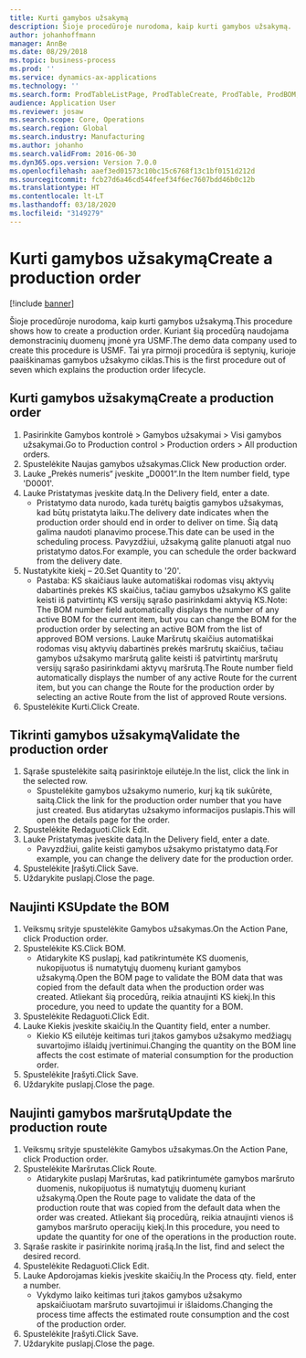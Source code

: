 ```yaml
---
title: Kurti gamybos užsakymą
description: Šioje procedūroje nurodoma, kaip kurti gamybos užsakymą.
author: johanhoffmann
manager: AnnBe
ms.date: 08/29/2018
ms.topic: business-process
ms.prod: ''
ms.service: dynamics-ax-applications
ms.technology: ''
ms.search.form: ProdTableListPage, ProdTableCreate, ProdTable, ProdBOM, ProdRoute
audience: Application User
ms.reviewer: josaw
ms.search.scope: Core, Operations
ms.search.region: Global
ms.search.industry: Manufacturing
ms.author: johanho
ms.search.validFrom: 2016-06-30
ms.dyn365.ops.version: Version 7.0.0
ms.openlocfilehash: aaef3ed01573c10bc15c6768f13c1bf0151d212d
ms.sourcegitcommit: fcb27d6a46cd544feef34f6ec7607bdd46b0c12b
ms.translationtype: HT
ms.contentlocale: lt-LT
ms.lasthandoff: 03/18/2020
ms.locfileid: "3149279"
---
```

# <a name="create-a-production-order"></a><span data-ttu-id="c2124-103">Kurti gamybos užsakymą</span><span class="sxs-lookup"><span data-stu-id="c2124-103">Create a production order</span></span>

[!include [banner](../../includes/banner.md)]

<span data-ttu-id="c2124-104">Šioje procedūroje nurodoma, kaip kurti gamybos užsakymą.</span><span class="sxs-lookup"><span data-stu-id="c2124-104">This procedure shows how to create a production order.</span></span> <span data-ttu-id="c2124-105">Kuriant šią procedūrą naudojama demonstracinių duomenų įmonė yra USMF.</span><span class="sxs-lookup"><span data-stu-id="c2124-105">The demo data company used to create this procedure is USMF.</span></span> <span data-ttu-id="c2124-106">Tai yra pirmoji procedūra iš septynių, kurioje paaiškinamas gamybos užsakymo ciklas.</span><span class="sxs-lookup"><span data-stu-id="c2124-106">This is the first procedure out of seven which explains the production order lifecycle.</span></span>


## <a name="create-a-production-order"></a><span data-ttu-id="c2124-107">Kurti gamybos užsakymą</span><span class="sxs-lookup"><span data-stu-id="c2124-107">Create a production order</span></span>
1. <span data-ttu-id="c2124-108">Pasirinkite Gamybos kontrolė > Gamybos užsakymai > Visi gamybos užsakymai.</span><span class="sxs-lookup"><span data-stu-id="c2124-108">Go to Production control > Production orders > All production orders.</span></span>
2. <span data-ttu-id="c2124-109">Spustelėkite Naujas gamybos užsakymas.</span><span class="sxs-lookup"><span data-stu-id="c2124-109">Click New production order.</span></span>
3. <span data-ttu-id="c2124-110">Lauke „Prekės numeris“ įveskite „D0001“.</span><span class="sxs-lookup"><span data-stu-id="c2124-110">In the Item number field, type 'D0001'.</span></span>
4. <span data-ttu-id="c2124-111">Lauke Pristatymas įveskite datą.</span><span class="sxs-lookup"><span data-stu-id="c2124-111">In the Delivery field, enter a date.</span></span>
    * <span data-ttu-id="c2124-112">Pristatymo data nurodo, kada turėtų baigtis gamybos užsakymas, kad būtų pristatyta laiku.</span><span class="sxs-lookup"><span data-stu-id="c2124-112">The delivery date indicates when the production order should end in order to deliver on time.</span></span> <span data-ttu-id="c2124-113">Šią datą galima naudoti planavimo procese.</span><span class="sxs-lookup"><span data-stu-id="c2124-113">This date can be used in the scheduling process.</span></span> <span data-ttu-id="c2124-114">Pavyzdžiui, užsakymą galite planuoti atgal nuo pristatymo datos.</span><span class="sxs-lookup"><span data-stu-id="c2124-114">For example, you can schedule the order backward from the delivery date.</span></span>  
5. <span data-ttu-id="c2124-115">Nustatykite kiekį – 20.</span><span class="sxs-lookup"><span data-stu-id="c2124-115">Set Quantity to '20'.</span></span>
    * <span data-ttu-id="c2124-116">Pastaba: KS skaičiaus lauke automatiškai rodomas visų aktyvių dabartinės prekės KS skaičius, tačiau gamybos užsakymo KS galite keisti iš patvirtintų KS versijų sąrašo pasirinkdami aktyvią KS.</span><span class="sxs-lookup"><span data-stu-id="c2124-116">Note: The BOM number field automatically displays the number of any active BOM for the current item, but you can change the BOM for the production order by selecting an active BOM from the list of approved BOM versions.</span></span>    <span data-ttu-id="c2124-117">Lauke Maršrutų skaičius automatiškai rodomas visų aktyvių dabartinės prekės maršrutų skaičius, tačiau gamybos užsakymo maršrutą galite keisti iš patvirtintų maršrutų versijų sąrašo pasirinkdami aktyvų maršrutą.</span><span class="sxs-lookup"><span data-stu-id="c2124-117">The Route number field automatically displays the number of any active Route for the current item, but you can change the Route for the production order by selecting an active Route from the list of approved Route versions.</span></span>  
6. <span data-ttu-id="c2124-118">Spustelėkite Kurti.</span><span class="sxs-lookup"><span data-stu-id="c2124-118">Click Create.</span></span>

## <a name="validate-the-production-order"></a><span data-ttu-id="c2124-119">Tikrinti gamybos užsakymą</span><span class="sxs-lookup"><span data-stu-id="c2124-119">Validate the production order</span></span>
1. <span data-ttu-id="c2124-120">Sąraše spustelėkite saitą pasirinktoje eilutėje.</span><span class="sxs-lookup"><span data-stu-id="c2124-120">In the list, click the link in the selected row.</span></span>
    * <span data-ttu-id="c2124-121">Spustelėkite gamybos užsakymo numerio, kurį ką tik sukūrėte, saitą.</span><span class="sxs-lookup"><span data-stu-id="c2124-121">Click the link for the production order number that you have just created.</span></span> <span data-ttu-id="c2124-122">Bus atidarytas užsakymo informacijos puslapis.</span><span class="sxs-lookup"><span data-stu-id="c2124-122">This will open the details page for the order.</span></span>  
2. <span data-ttu-id="c2124-123">Spustelėkite Redaguoti.</span><span class="sxs-lookup"><span data-stu-id="c2124-123">Click Edit.</span></span>
3. <span data-ttu-id="c2124-124">Lauke Pristatymas įveskite datą.</span><span class="sxs-lookup"><span data-stu-id="c2124-124">In the Delivery field, enter a date.</span></span>
    * <span data-ttu-id="c2124-125">Pavyzdžiui, galite keisti gamybos užsakymo pristatymo datą.</span><span class="sxs-lookup"><span data-stu-id="c2124-125">For example, you can change the delivery date for the production order.</span></span>  
4. <span data-ttu-id="c2124-126">Spustelėkite Įrašyti.</span><span class="sxs-lookup"><span data-stu-id="c2124-126">Click Save.</span></span>
5. <span data-ttu-id="c2124-127">Uždarykite puslapį.</span><span class="sxs-lookup"><span data-stu-id="c2124-127">Close the page.</span></span>

## <a name="update-the-bom"></a><span data-ttu-id="c2124-128">Naujinti KS</span><span class="sxs-lookup"><span data-stu-id="c2124-128">Update the BOM</span></span>
1. <span data-ttu-id="c2124-129">Veiksmų srityje spustelėkite Gamybos užsakymas.</span><span class="sxs-lookup"><span data-stu-id="c2124-129">On the Action Pane, click Production order.</span></span>
2. <span data-ttu-id="c2124-130">Spustelėkite KS.</span><span class="sxs-lookup"><span data-stu-id="c2124-130">Click BOM.</span></span>
    * <span data-ttu-id="c2124-131">Atidarykite KS puslapį, kad patikrintumėte KS duomenis, nukopijuotus iš numatytųjų duomenų kuriant gamybos užsakymą.</span><span class="sxs-lookup"><span data-stu-id="c2124-131">Open the BOM page to validate the BOM data that was copied from the default data when the production order was created.</span></span> <span data-ttu-id="c2124-132">Atliekant šią procedūrą, reikia atnaujinti KS kiekį.</span><span class="sxs-lookup"><span data-stu-id="c2124-132">In this procedure, you need to update the quantity for a BOM.</span></span>  
3. <span data-ttu-id="c2124-133">Spustelėkite Redaguoti.</span><span class="sxs-lookup"><span data-stu-id="c2124-133">Click Edit.</span></span>
4. <span data-ttu-id="c2124-134">Lauke Kiekis įveskite skaičių.</span><span class="sxs-lookup"><span data-stu-id="c2124-134">In the Quantity field, enter a number.</span></span>
    * <span data-ttu-id="c2124-135">Kiekio KS eilutėje keitimas turi įtakos gamybos užsakymo medžiagų suvartojimo išlaidų įvertinimui.</span><span class="sxs-lookup"><span data-stu-id="c2124-135">Changing the quantity on the BOM line affects the cost estimate of material consumption for the production order.</span></span>  
5. <span data-ttu-id="c2124-136">Spustelėkite Įrašyti.</span><span class="sxs-lookup"><span data-stu-id="c2124-136">Click Save.</span></span>
6. <span data-ttu-id="c2124-137">Uždarykite puslapį.</span><span class="sxs-lookup"><span data-stu-id="c2124-137">Close the page.</span></span>

## <a name="update-the-production-route"></a><span data-ttu-id="c2124-138">Naujinti gamybos maršrutą</span><span class="sxs-lookup"><span data-stu-id="c2124-138">Update the production route</span></span>
1. <span data-ttu-id="c2124-139">Veiksmų srityje spustelėkite Gamybos užsakymas.</span><span class="sxs-lookup"><span data-stu-id="c2124-139">On the Action Pane, click Production order.</span></span>
2. <span data-ttu-id="c2124-140">Spustelėkite Maršrutas.</span><span class="sxs-lookup"><span data-stu-id="c2124-140">Click Route.</span></span>
    * <span data-ttu-id="c2124-141">Atidarykite puslapį Maršrutas, kad patikrintumėte gamybos maršruto duomenis, nukopijuotus iš numatytųjų duomenų kuriant užsakymą.</span><span class="sxs-lookup"><span data-stu-id="c2124-141">Open the Route page to validate the data of the production route that was copied from the default data when the order was created.</span></span> <span data-ttu-id="c2124-142">Atliekant šią procedūrą, reikia atnaujinti vienos iš gamybos maršruto operacijų kiekį.</span><span class="sxs-lookup"><span data-stu-id="c2124-142">In this procedure, you need to update the quantity for one of the operations in the production route.</span></span>  
3. <span data-ttu-id="c2124-143">Sąraše raskite ir pasirinkite norimą įrašą.</span><span class="sxs-lookup"><span data-stu-id="c2124-143">In the list, find and select the desired record.</span></span>
4. <span data-ttu-id="c2124-144">Spustelėkite Redaguoti.</span><span class="sxs-lookup"><span data-stu-id="c2124-144">Click Edit.</span></span>
5. <span data-ttu-id="c2124-145">Lauke Apdorojamas kiekis įveskite skaičių.</span><span class="sxs-lookup"><span data-stu-id="c2124-145">In the Process qty. field, enter a number.</span></span>
    * <span data-ttu-id="c2124-146">Vykdymo laiko keitimas turi įtakos gamybos užsakymo apskaičiuotam maršruto suvartojimui ir išlaidoms.</span><span class="sxs-lookup"><span data-stu-id="c2124-146">Changing the process time affects the estimated route consumption and the cost of the production order.</span></span>  
6. <span data-ttu-id="c2124-147">Spustelėkite Įrašyti.</span><span class="sxs-lookup"><span data-stu-id="c2124-147">Click Save.</span></span>
7. <span data-ttu-id="c2124-148">Uždarykite puslapį.</span><span class="sxs-lookup"><span data-stu-id="c2124-148">Close the page.</span></span>

